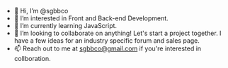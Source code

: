 - 👋 Hi, I’m @sgbbco
- 👀 I’m interested in Front and Back-end Development.
- 🌱 I’m currently learning JavaScript.
- 💞️ I’m looking to collaborate on anything! Let's start a project together. I have a few ideas for an industry specific forum and sales page. 
- 📫 Reach out to me at sgbbco@gmail.com if you're interested in collboration.

<!---
sgbbco/sgbbco is a ✨ special ✨ repository because its `README.md` (this file) appears on your GitHub profile.
You can click the Preview link to take a look at your changes.
--->
